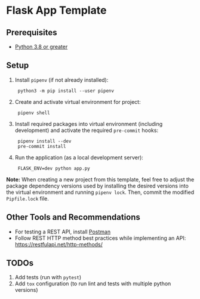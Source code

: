 # Flask App Template

## Prerequisites

- [Python 3.8 or greater](https://www.python.org/downloads/)

## Setup

1. Install `pipenv` (if not already installed):

		python3 -m pip install --user pipenv

2. Create and activate virtual environment for project:

		pipenv shell

3. Install required packages into virtual environment (including development)
   and activate the required `pre-commit` hooks:

		pipenv install --dev
		pre-commit install

4. Run the application (as a local development server):

		FLASK_ENV=dev python app.py


**Note:** When creating a new project from this template, feel free to adjust 
the package dependency versions used by installing the desired versions into 
the virtual environment and running `pipenv lock`. Then, commit the modified 
`Pipfile.lock` file. 

## Other Tools and Recommendations

- For testing a REST API, install [Postman](https://www.getpostman.com/downloads/)
- Follow REST HTTP method best practices while implementing an API: 
  https://restfulapi.net/http-methods/  

## TODOs

1. Add tests (run with `pytest`)
2. Add `tox` configuration (to run lint and tests with multiple python versions)
